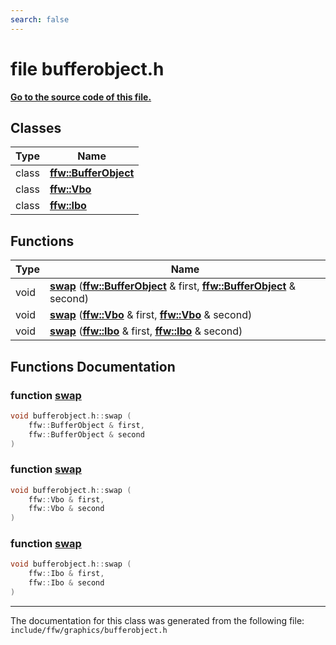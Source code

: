 ```yaml
---
search: false
---
```


# file bufferobject.h

**[Go to the source code of this file.](bufferobject_8h_source.md)**
## Classes

|Type|Name|
|-----|-----|
|class|[**ffw::BufferObject**](classffw_1_1_buffer_object.md)|
|class|[**ffw::Vbo**](classffw_1_1_vbo.md)|
|class|[**ffw::Ibo**](classffw_1_1_ibo.md)|


## Functions

|Type|Name|
|-----|-----|
|void|[**swap**](bufferobject_8h.md#1a2975f657829d8626254acad5498867cd) (**[ffw::BufferObject](classffw_1_1_buffer_object.md)** & first, **[ffw::BufferObject](classffw_1_1_buffer_object.md)** & second) |
|void|[**swap**](bufferobject_8h.md#1a22c793bfec49ef2cc376d6f895ff856a) (**[ffw::Vbo](classffw_1_1_vbo.md)** & first, **[ffw::Vbo](classffw_1_1_vbo.md)** & second) |
|void|[**swap**](bufferobject_8h.md#1a822c36ebed8cdc65d03490e23d0d9893) (**[ffw::Ibo](classffw_1_1_ibo.md)** & first, **[ffw::Ibo](classffw_1_1_ibo.md)** & second) |


## Functions Documentation

### function <a id="1a2975f657829d8626254acad5498867cd" href="#1a2975f657829d8626254acad5498867cd">swap</a>

```cpp
void bufferobject.h::swap (
    ffw::BufferObject & first,
    ffw::BufferObject & second
)
```



### function <a id="1a22c793bfec49ef2cc376d6f895ff856a" href="#1a22c793bfec49ef2cc376d6f895ff856a">swap</a>

```cpp
void bufferobject.h::swap (
    ffw::Vbo & first,
    ffw::Vbo & second
)
```



### function <a id="1a822c36ebed8cdc65d03490e23d0d9893" href="#1a822c36ebed8cdc65d03490e23d0d9893">swap</a>

```cpp
void bufferobject.h::swap (
    ffw::Ibo & first,
    ffw::Ibo & second
)
```





----------------------------------------
The documentation for this class was generated from the following file: `include/ffw/graphics/bufferobject.h`

